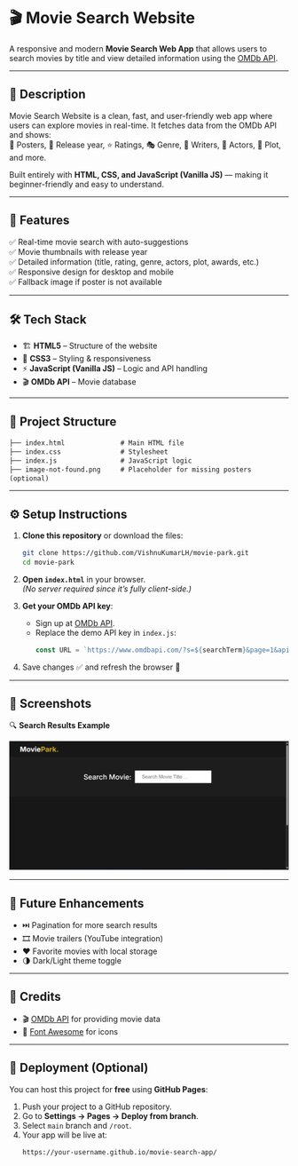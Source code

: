 # 🎬 Movie Search Website  

A responsive and modern **Movie Search Web App** that allows users to search movies by title and view detailed information using the [OMDb API](https://www.omdbapi.com/).  

---

## 📖 Description  
Movie Search Website is a clean, fast, and user-friendly web app where users can explore movies in real-time. It fetches data from the OMDb API and shows:  
🎥 Posters, 📅 Release year, ⭐ Ratings, 🎭 Genre, 📝 Writers, 👥 Actors, 📖 Plot, and more.  

Built entirely with **HTML, CSS, and JavaScript (Vanilla JS)** — making it beginner-friendly and easy to understand.  

---

## 🚀 Features  
✅ Real-time movie search with auto-suggestions  
✅ Movie thumbnails with release year  
✅ Detailed information (title, rating, genre, actors, plot, awards, etc.)  
✅ Responsive design for desktop and mobile  
✅ Fallback image if poster is not available  

---

## 🛠️ Tech Stack  
- 🏗️ **HTML5** – Structure of the website  
- 🎨 **CSS3** – Styling & responsiveness  
- ⚡ **JavaScript (Vanilla JS)** – Logic and API handling  
- 🎬 **OMDb API** – Movie database  

---

## 📂 Project Structure  
```
├── index.html              # Main HTML file
├── index.css               # Stylesheet
├── index.js                # JavaScript logic
├── image-not-found.png     # Placeholder for missing posters (optional)
```

---

## ⚙️ Setup Instructions  

1. **Clone this repository** or download the files:  
   ```bash
   git clone https://github.com/VishnuKumarLH/movie-park.git
   cd movie-park
   ```

2. **Open `index.html`** in your browser.  
   *(No server required since it’s fully client-side.)*  

3. **Get your OMDb API key**:  
   - Sign up at [OMDb API](https://www.omdbapi.com/apikey.aspx).  
   - Replace the demo API key in `index.js`:  
     ```js
     const URL = `https://www.omdbapi.com/?s=${searchTerm}&page=1&apikey=YOUR_API_KEY`;
     ```

4. Save changes ✅ and refresh the browser 🚀  

---

## 📸 Screenshots  

🔍 **Search Results Example**  
 
![Results](screenshot.png)

---

## 🌟 Future Enhancements  
- ⏭️ Pagination for more search results  
- 🎞️ Movie trailers (YouTube integration)  
- ❤️ Favorite movies with local storage  
- 🌗 Dark/Light theme toggle  

---

## 🙌 Credits  
- 🎬 [OMDb API](https://www.omdbapi.com/) for providing movie data  
- 🎨 [Font Awesome](https://fontawesome.com/) for icons  

---

## 📢 Deployment (Optional)  
You can host this project for **free** using **GitHub Pages**:  
1. Push your project to a GitHub repository.  
2. Go to **Settings → Pages → Deploy from branch**.  
3. Select `main` branch and `/root`.  
4. Your app will be live at:  
   ```
   https://your-username.github.io/movie-search-app/
   ```


